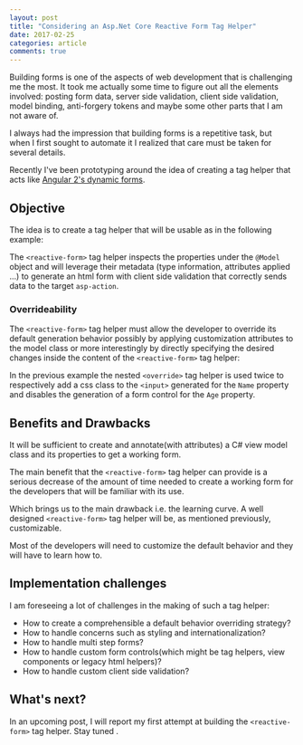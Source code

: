 ```yaml
---
layout: post
title: "Considering an Asp.Net Core Reactive Form Tag Helper"
date: 2017-02-25
categories: article
comments: true
---
```


Building forms is one of the aspects of web development that is challenging me the most. It took me actually some time to figure out all the elements involved: posting form data, server side validation, client side validation, model binding, anti-forgery tokens and maybe some other parts that I am not aware of.   

I always had the impression that building forms is a repetitive task, but when I first sought to automate it I realized that care must be taken for several details.

Recently I've been prototyping around the idea of creating a tag helper that acts like [Angular 2's dynamic forms](https://angular.io/docs/ts/latest/cookbook/dynamic-form.html).
## Objective
The idea is to create a tag helper that will be usable as in the following example:
<script src="https://gist.github.com/MissaouiChedy/490d3aecd85594fe6ebd30be2bca1603.js"></script>

The `<reactive-form>` tag helper inspects the properties under the `@Model` object and will leverage their metadata (type information, attributes applied ...) to generate an html form with client side validation that correctly sends data to the target `asp-action`.

### Overrideability

The `<reactive-form>` tag helper must allow the developer to override its default generation behavior possibly by applying customization attributes to the model class or more interestingly by directly specifying the desired changes inside the content of the `<reactive-form>` tag helper:

<script src="https://gist.github.com/MissaouiChedy/c92b76f04c509e9689e8688964c89459.js"></script>

In the previous example the nested `<override>` tag helper is used twice to respectively add a css class to the `<input>` generated for the `Name` property and disables the generation of a form control for the `Age` property.

## Benefits and Drawbacks

It will be sufficient to create and annotate(with attributes) a C# view model class and its properties to get a working form.

The main benefit that the `<reactive-form>` tag helper can provide is a serious decrease of the amount of time needed to create a working form for the developers that will be familiar with its use.

Which brings us to the main drawback i.e. the learning curve. A well designed `<reactive-form>` tag helper will be, as mentioned previously, customizable.

Most of the developers will need to customize the default behavior and they will have to learn how to.

## Implementation challenges

I am foreseeing a lot of challenges in the making of such a tag helper:
- How to create a comprehensible a default behavior overriding strategy?
- How to handle concerns such as styling and internationalization?
- How to handle multi step forms?
- How to handle custom form controls(which might be tag helpers, view components or legacy html helpers)?
- How to handle custom client side validation?

## What's next?

In an upcoming post, I will report my first attempt at building the `<reactive-form>` tag helper. Stay tuned <i class="fa fa-smile-o" aria-hidden="true"></i>.

 






